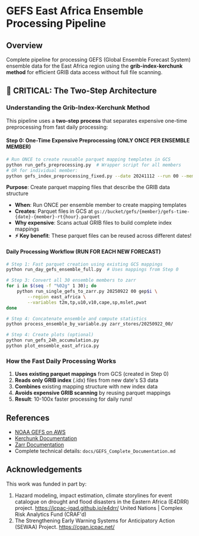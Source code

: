 # GEFS East Africa Ensemble Processing Pipeline

## Overview

Complete pipeline for processing GEFS (Global Ensemble Forecast System) ensemble data for the East Africa region using the **grib-index-kerchunk method** for efficient GRIB data access without full file scanning.

## 🔑 CRITICAL: The Two-Step Architecture

### Understanding the Grib-Index-Kerchunk Method

This pipeline uses a **two-step process** that separates expensive one-time preprocessing from fast daily processing:

#### **Step 0: One-Time Expensive Preprocessing** (ONLY ONCE PER ENSEMBLE MEMBER)
```bash
# Run ONCE to create reusable parquet mapping templates in GCS
python run_gefs_preprocessing.py  # Wrapper script for all members
# OR for individual member:
python gefs_index_preprocessing_fixed.py --date 20241112 --run 00 --member gep01 --bucket gik-gefs-aws-tf
```

**Purpose**: Create parquet mapping files that describe the GRIB data structure
- **When**: Run ONCE per ensemble member to create mapping templates
- **Creates**: Parquet files in GCS at `gs://bucket/gefs/{member}/gefs-time-{date}-{member}-rt{hour}.parquet`
- **Why expensive**: Scans actual GRIB files to build complete index mappings
- **⚡ Key benefit**: These parquet files can be reused across different dates!

#### **Daily Processing Workflow** (RUN FOR EACH NEW FORECAST)

```bash
# Step 1: Fast parquet creation using existing GCS mappings
python run_day_gefs_ensemble_full.py  # Uses mappings from Step 0

# Step 3: Convert all 30 ensemble members to zarr
for i in $(seq -f "%02g" 1 30); do
    python run_single_gefs_to_zarr.py 20250922 00 gep$i \
        --region east_africa \
        --variables t2m,tp,u10,v10,cape,sp,mslet,pwat
done

# Step 4: Concatenate ensemble and compute statistics
python process_ensemble_by_variable.py zarr_stores/20250922_00/

# Step 4: Create plots (optional)
python run_gefs_24h_accumulation.py
python plot_ensemble_east_africa.py 
```

### How the Fast Daily Processing Works

1. **Uses existing parquet mappings** from GCS (created in Step 0)
2. **Reads only GRIB index** (.idx) files from new date's S3 data
3. **Combines** existing mapping structure with new index data
4. **Avoids expensive GRIB scanning** by reusing parquet mappings
5. **Result**: 10-100x faster processing for daily runs!

## References

- [NOAA GEFS on AWS](https://registry.opendata.aws/noaa-gefs/)
- [Kerchunk Documentation](https://fsspec.github.io/kerchunk/)
- [Zarr Documentation](https://zarr.readthedocs.io/)
- Complete technical details: `docs/GEFS_Complete_Documentation.md`

## Acknowledgements

This work was funded in part by:

1. Hazard modeling, impact estimation, climate storylines for event catalogue
   on drought and flood disasters in the Eastern Africa (E4DRR) project.
   https://icpac-igad.github.io/e4drr/ United Nations | Complex Risk Analytics
   Fund (CRAF'd) 
2. The Strengthening Early Warning Systems for Anticipatory Action (SEWAA)
   Project. https://cgan.icpac.net/

